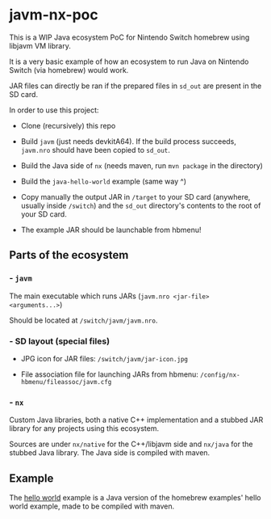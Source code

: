 # javm-nx-poc

This is a WIP Java ecosystem PoC for Nintendo Switch homebrew using libjavm VM library.

It is a very basic example of how an ecosystem to run Java on Nintendo Switch (via homebrew) would work.

JAR files can directly be ran if the prepared files in `sd_out` are present in the SD card.

In order to use this project:

- Clone (recursively) this repo

- Build `javm` (just needs devkitA64). If the build process succeeds, `javm.nro` should have been copied to `sd_out`.

- Build the Java side of `nx` (needs maven, run `mvn package` in the directory)

- Build the `java-hello-world` example (same way ^)

- Copy manually the output JAR in `/target` to your SD card (anywhere, usually inside `/switch`) and the `sd_out` directory's contents to the root of your SD card.

- The example JAR should be launchable from hbmenu!

## Parts of the ecosystem

### - `javm`

The main executable which runs JARs (`javm.nro <jar-file> <arguments...>`)

Should be located at `/switch/javm/javm.nro`.

### - SD layout (special files)

- JPG icon for JAR files: `/switch/javm/jar-icon.jpg`

- File association file for launching JARs from hbmenu: `/config/nx-hbmenu/fileassoc/javm.cfg`

### - `nx`

Custom Java libraries, both a native C++ implementation and a stubbed JAR library for any projects using this ecosystem.

Sources are under `nx/native` for the C++/libjavm side and `nx/java` for the stubbed Java library. The Java side is compiled with maven.

## Example

The [hello world](java-hello-world) example is a Java version of the homebrew examples' hello world example, made to be compiled with maven.